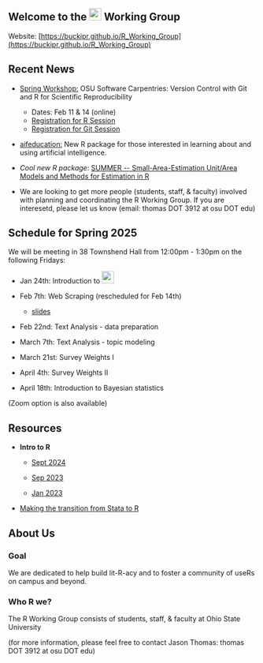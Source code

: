 ## Welcome to the <img src="https://www.r-project.org/logo/Rlogo.png" width="25"> Working Group

Website: [https://buckipr.github.io/R_Working_Group](https://buckipr.github.io/R_Working_Group)


## Recent News

* [Spring Workshop:](https://imageomics.github.io/2025-02-11-osu-online/) OSU Software Carpentries: Version Control with Git and R for Scientific Reproducibility
  + Dates: Feb 11 & 14 (online)
  + [Registration for R Session](https://library.osu.edu/events/r-for-scientific-reproducibility-virtual-event-0)
  + [Registration for Git Session](https://library.osu.edu/events/version-control-with-git-virtual-event-0)

* [aifeducation:](https://fberding.github.io/aifeducation/) New R package for those interested in learning about and using
artificial intelligence.

* *Cool new R package*: [SUMMER -- Small-Area-Estimation Unit/Area Models and Methods for Estimation in R](https://cran.r-project.org/web/packages/SUMMER/index.html)

* We are looking to get more people (students, staff, & faculty) involved with planning and
  coordinating the R Working Group.  If you are interesetd, please let us know
  (email: thomas DOT 3912 at osu DOT edu)

## **Schedule for Spring 2025**

We will be meeting in 38 Townshend Hall from 12:00pm - 1:30pm on the following Fridays:

* Jan 24th: Introduction to <img src="https://www.r-project.org/logo/Rlogo.png" width="25">

* Feb 7th: Web Scraping (rescheduled for Feb 14th)
    - [slides](https://buckipr.github.io/R_Working_Group/web_scraping/webscraping_r.html#1)

* Feb 22nd: Text Analysis - data preparation

* March 7th: Text Analysis - topic modeling

* March 21st: Survey Weights I

* April 4th: Survey Weights II

* April 18th: Introduction to Bayesian statistics

(Zoom option is also available)

## **Resources**

* **Intro to R**

   - [Sept 2024](https://buckipr.github.io/R_Working_Group/intro_r/2024_09_13/intro_r_np.html#1)

   - [Sep 2023](https://buckipr.github.io/R_Working_Group/intro_r/2023_09/intro_r.html#1)

   - [Jan 2023](https://buckipr.github.io/R_Working_Group/intro_r/2023_01/intro_r.html#1)

* [Making the transition from Stata to R](transition2R/README.md)

## **About Us**

### Goal

We are dedicated to help build lit-R-acy and to foster a community of useRs on campus and beyond.

### Who R we?

The R Working Group consists of students, staff, & faculty at Ohio State University 

(for more information, please feel free to contact Jason Thomas: thomas DOT 3912 at osu DOT edu)



